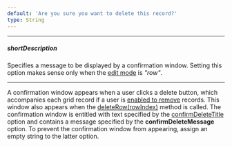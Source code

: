 ```yaml
---
default: 'Are you sure you want to delete this record?'
type: String
---
```

---
##### shortDescription
Specifies a message to be displayed by a confirmation window. Setting this option makes sense only when the [edit mode](/api-reference/10%20UI%20Widgets/dxDataGrid/1%20Configuration/editing/mode.md '/Documentation/ApiReference/UI_Widgets/dxDataGrid/Configuration/editing/#mode') is *"row"*.

---
A confirmation window appears when a user clicks a delete button, which accompanies each grid record if a user is [enabled to remove](/api-reference/10%20UI%20Widgets/dxDataGrid/1%20Configuration/editing/allowDeleting.md '/Documentation/ApiReference/UI_Widgets/dxDataGrid/Configuration/editing/#allowDeleting') records. This window also appears when the [deleteRow(rowIndex)](/api-reference/10%20UI%20Widgets/dxDataGrid/3%20Methods/deleteRow(rowIndex).md '/Documentation/ApiReference/UI_Widgets/dxDataGrid/Methods/#deleteRowrowIndex') method is called. The confirmation window is entitled with text specified by the [confirmDeleteTitle](/api-reference/10%20UI%20Widgets/dxDataGrid/1%20Configuration/editing/texts/confirmDeleteTitle.md '/Documentation/ApiReference/UI_Widgets/dxDataGrid/Configuration/editing/texts/#confirmDeleteTitle') option and contains a message specified by the **confirmDeleteMessage** option. To prevent the confirmation window from appearing, assign an empty string to the latter option.